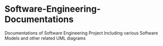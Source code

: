 # Software-Engineering-Documentations
Documentations of Software Engineering Project Including various Software Models and other related UML diagrams
